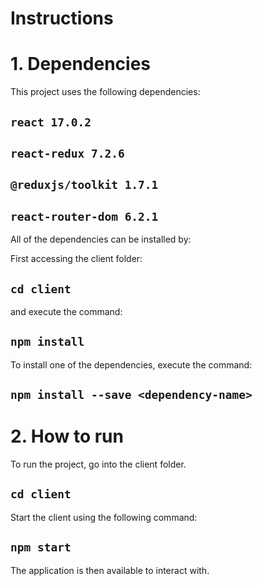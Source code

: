 # Instructions

# 1. Dependencies

This project uses the following dependencies: 

## `react 17.0.2`
## `react-redux 7.2.6`
## `@reduxjs/toolkit 1.7.1`
## `react-router-dom 6.2.1`

All of the dependencies can be installed by:

First accessing the client folder:

## `cd client`

and execute the command:

## `npm install`

To install one of the dependencies, execute the command:

## `npm install --save <dependency-name>`

# 2. How to run

To run the project, go into the client folder.

## `cd client`

Start the client using the following command:

## `npm start`

The application is then available to interact with.
